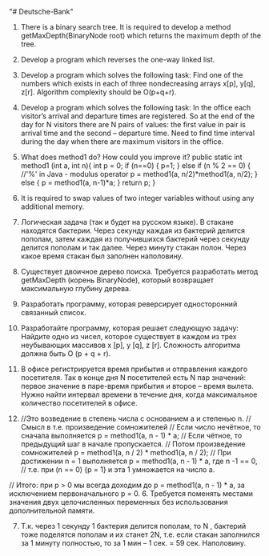 "# Deutsche-Bank" 
1.	There is a binary search tree. It is required to develop a method getMaxDepth(BinaryNode root) which returns the maximum depth of the tree. 
2.	Develop a program which reverses the one-way linked list. 
3.	Develop a program which solves the following task: Find one of the numbers which exists in each of three nondecreasing arrays x[p], y[q], z[r]. Algorithm complexity should be O(p+q+r). 
4.	Develop a program which solves the following task: In the office each visitor’s arrival and departure times are registered. So at the end of the day for N visitors there are N pairs of values: the first value in pair is arrival time and the second – departure time. Need to find time interval during the day when there are maximum visitors in the office. 
5.	What does method1 do? How could you improve it? 
public static int method1 (int a, int n){
int p = 0; 
if (n==0) { 
p=1; 
} else if (n % 2 == 0) { //'%' in Java - modulus operator 
p = method1(a, n/2)*method1(a, n/2); 
} else { p = method1(a, n-1)*a; } 
return p; 
} 
6.	It is required to swap values of two integer variables without using any additional memory. 
7.	Логическая задача (так и будет на русском языке). В стакане находятся бактерии. Через секунду каждая из бактерий делится пополам, затем каждая из получившихся бактерий через секунду делится пополам и так далее. Через минуту стакан полон. Через какое время стакан был заполнен наполовину.

1.	Существует двоичное дерево поиска. Требуется разработать метод getMaxDepth (корень BinaryNode), который возвращает максимальную глубину дерева.
2.	Разработать программу, которая реверсирует односторонний связанный список.
3.	Разработайте программу, которая решает следующую задачу: Найдите одно из чисел, которое существует в каждом из трех неубывающих массивов x [p], y [q], z [r]. Сложность алгоритма должна быть O (p + q + r).
4.	В офисе регистрируется время прибытия и отправления каждого посетителя. Так в конце дня
N посетителей есть N пар значений: первое значение в паре-время прибытия и второе –
время вылета. Нужно найти интервал времени в течение дня, когда максимальное количество посетителей в офисе.

5.	//Это возведение в степень числа с основанием a и степенью n.
// Смысл в т.е. произведение сомножителей
// Если число нечётное, то сначала выполняется p = method1(a, n - 1) * a;
// Если чётное, то предыдущий шаг в начале пропускается.
// Потом произведение сомножителей p = method1(a, n / 2) * method1(a, n / 2);
// При достижении n = 1 выполняется p = method1(a, n - 1) * a, где n -1 == 0,
// т.е.  при (n == 0) {p = 1} и эта 1 умножается на число a.

// Итого: при p > 0 мы всегда доходим до  p = method1(a, n - 1) * a, за исключением первоначального p = 0.
6.	Требуется поменять местами значения двух целочисленных переменных без использования дополнительной памяти.

7.	Т.к. через 1 секунду 1 бактерия делится пополам, то N , бактерий тоже поделятся пополам и их станет 2N, т.е. если стакан заполнился за 1 минуту полностью, то за 1 мин – 1 сек. = 59 сек. Наполовину. 


